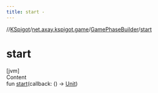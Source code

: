 ```yaml
---
title: start -
---
```

//[KSpigot](../../index.md)/[net.axay.kspigot.game](../index.md)/[GamePhaseBuilder](index.md)/[start](start.md)



# start  
[jvm]  
Content  
fun [start](start.md)(callback: () -> [Unit](https://kotlinlang.org/api/latest/jvm/stdlib/kotlin/-unit/index.html))  




